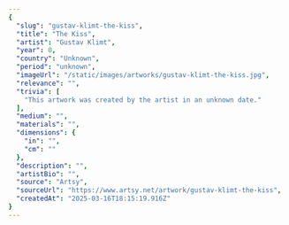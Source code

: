 ```yaml
---
{
  "slug": "gustav-klimt-the-kiss",
  "title": "The Kiss",
  "artist": "Gustav Klimt",
  "year": 0,
  "country": "Unknown",
  "period": "unknown",
  "imageUrl": "/static/images/artworks/gustav-klimt-the-kiss.jpg",
  "relevance": "",
  "trivia": [
    "This artwork was created by the artist in an unknown date."
  ],
  "medium": "",
  "materials": "",
  "dimensions": {
    "in": "",
    "cm": ""
  },
  "description": "",
  "artistBio": "",
  "source": "Artsy",
  "sourceUrl": "https://www.artsy.net/artwork/gustav-klimt-the-kiss",
  "createdAt": "2025-03-16T18:15:19.916Z"
}
---
```


